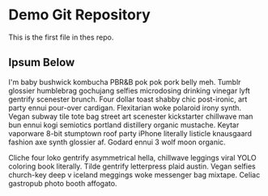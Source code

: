 # Demo Git Repository

This is the first file in thes repo.

## Ipsum Below

I'm baby bushwick kombucha PBR&B pok pok pork belly meh. Tumblr glossier humblebrag gochujang selfies microdosing drinking vinegar lyft gentrify scenester brunch. Four dollar toast shabby chic post-ironic, art party ennui pour-over cardigan. Flexitarian woke polaroid irony synth. Vegan subway tile tote bag street art scenester kickstarter chillwave man bun ennui kogi semiotics portland distillery organic mustache. Keytar vaporware 8-bit stumptown roof party iPhone literally listicle knausgaard fashion axe synth glossier af. Godard ennui 3 wolf moon organic.

Cliche four loko gentrify asymmetrical hella, chillwave leggings viral YOLO coloring book literally. Tilde gentrify letterpress plaid austin. Vegan selfies church-key deep v iceland meggings woke messenger bag mixtape. Celiac gastropub photo booth affogato.



